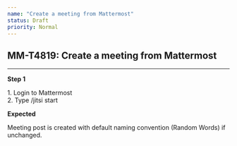 ```yaml
---
name: "Create a meeting from Mattermost"
status: Draft
priority: Normal
---
```


## MM-T4819: Create a meeting from Mattermost

---

**Step 1**

1\. Login to Mattermost\
2\. Type /jitsi start

**Expected**

Meeting post is created with default naming convention (Random Words) if unchanged.
